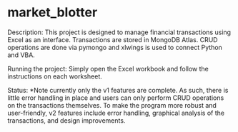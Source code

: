 # market_blotter
Description: This project is designed to manage financial transactions using Excel as an interface. Transactions are stored in MongoDB Atlas. CRUD operations are done via pymongo and xlwings is used to connect Python and VBA.

Running the project:
Simply open the Excel workbook and follow the instructions on each worksheet. 

Status:
*Note currently only the v1 features are complete. As such, there is little error handling in place and users can only perform CRUD operations on the transactions themselves. 
To make the program more robust and user-friendly, v2 features include error handling, graphical analysis of the transactions, and design improvements. 
